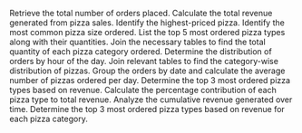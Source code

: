   Retrieve the total number of orders placed.
  Calculate the total revenue generated from pizza sales.
  Identify the highest-priced pizza.
  Identify the most common pizza size ordered.
  List the top 5 most ordered pizza types along with their quantities.
  Join the necessary tables to find the total quantity of each pizza category ordered.
  Determine the distribution of orders by hour of the day.
  Join relevant tables to find the category-wise distribution of pizzas.
  Group the orders by date and calculate the average number of pizzas ordered per day.
  Determine the top 3 most ordered pizza types based on revenue.
  Calculate the percentage contribution of each pizza type to total revenue.
  Analyze the cumulative revenue generated over time.
  Determine the top 3 most ordered pizza types based on revenue for each pizza category.
